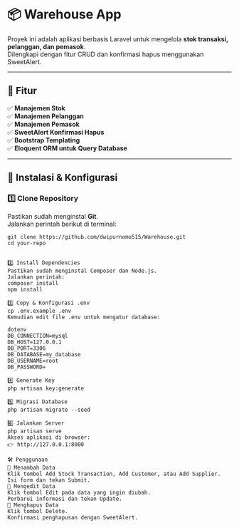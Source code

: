 # 📦 Warehouse App

Proyek ini adalah aplikasi berbasis Laravel untuk mengelola **stok transaksi, pelanggan, dan pemasok**.  
Dilengkapi dengan fitur CRUD dan konfirmasi hapus menggunakan SweetAlert.

---

## 🚀 Fitur

✅ **Manajemen Stok**  
✅ **Manajemen Pelanggan**  
✅ **Manajemen Pemasok**  
✅ **SweetAlert Konfirmasi Hapus**  
✅ **Bootstrap Templating**  
✅ **Eloquent ORM untuk Query Database**  

---

## 🔧 Instalasi & Konfigurasi

### 1️⃣ **Clone Repository**
Pastikan sudah menginstal **Git**.  
Jalankan perintah berikut di terminal:
```base
git clone https://github.com/dwipurnomo515/Warehouse.git
cd your-repo


2️⃣ Install Dependencies
Pastikan sudah menginstal Composer dan Node.js.
Jalankan perintah:
composer install
npm install

3️⃣ Copy & Konfigurasi .env
cp .env.example .env
Kemudian edit file .env untuk mengatur database:

dotenv
DB_CONNECTION=mysql
DB_HOST=127.0.0.1
DB_PORT=3306
DB_DATABASE=my_database
DB_USERNAME=root
DB_PASSWORD=

4️⃣ Generate Key
php artisan key:generate

5️⃣ Migrasi Database
php artisan migrate --seed

6️⃣ Jalankan Server
php artisan serve
Akses aplikasi di browser:
👉 http://127.0.0.1:8000

🛠️ Penggunaan
🔹 Menambah Data
Klik tombol Add Stock Transaction, Add Customer, atau Add Supplier.
Isi form dan tekan Submit.
🔹 Mengedit Data
Klik tombol Edit pada data yang ingin diubah.
Perbarui informasi dan tekan Update.
🔹 Menghapus Data
Klik tombol Delete.
Konfirmasi penghapusan dengan SweetAlert.
